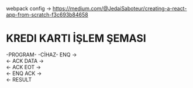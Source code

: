 webpack config -> https://medium.com/@JedaiSaboteur/creating-a-react-app-from-scratch-f3c693b84658

# KREDI KARTI İŞLEM ŞEMASI 
-PROGRAM-           -CİHAZ-
    ENQ     ->      
            <-      ACK
    DATA    ->      
            <-      ACK
    EOT     ->      
            <-      ENQ
    ACK     ->      
            <-      RESULT